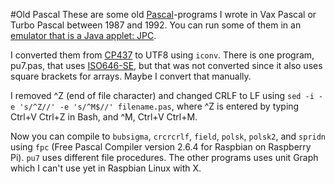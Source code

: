 #Old Pascal
These are some old [Pascal](https://en.wikipedia.org/wiki/Pascal_%28programming_language%29)-programs I wrote in Vax Pascal or Turbo Pascal between 1987 and 1992. You can run some of them in an [emulator that is a Java applet: JPC](http://www.df.lth.se.orbin.se/~mikaelb/jpc/pascal.html).

I converted them from [CP437](https://en.wikipedia.org/wiki/Code_page_437) to UTF8 using `iconv`. There is one
program, pu7.pas, that uses [ISO646-SE](https://en.wikipedia.org/wiki/ISO/IEC_646), but that was not converted
since it also uses square brackets for arrays.
Maybe I convert that manually. 

I removed ^Z (end of file character) and changed CRLF to LF using
`sed -i -e 's/^Z//' -e 's/^M$//' filename.pas`, where ^Z is entered by typing Ctrl+V Ctrl+Z in Bash, and ^M, Ctrl+V Ctrl+M.

Now you can compile to `bubsigma`, `crcrcrlf`, `field`, `polsk`, `polsk2`, and `spridn` using `fpc`
(Free Pascal Compiler version 2.6.4 for Raspbian on Raspberry Pi). `pu7` uses different file procedures. 
The other programs uses unit Graph which I can't use yet in Raspbian Linux with X.
